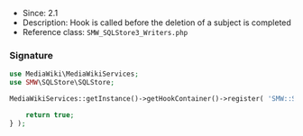 * Since: 2.1
* Description: Hook is called before the deletion of a subject is completed
* Reference class: `SMW_SQLStore3_Writers.php`

### Signature

```php
use MediaWiki\MediaWikiServices;
use SMW\SQLStore\SQLStore;

MediaWikiServices::getInstance()->getHookContainer()->register( 'SMW::SQLStore::BeforeDeleteSubjectComplete', function( SQLStore $store, $title ) {

	return true;
} );
```
